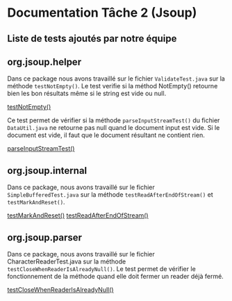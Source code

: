 # Documentation Tâche 2 (Jsoup)


## Liste de tests ajoutés par notre équipe

## org.jsoup.helper 

Dans ce package nous avons travaillé sur le fichier `ValidateTest.java` sur la méthode `testNotEmpty()`.
Le test verifie si la méthod NotEmpty() retourne bien les bon résultats même si le string est vide ou null.


[testNotEmpty()](https://github.com/YellowKappa/jsoup/blob/master/src/test/java/org/jsoup/helper/ValidateTest.java)

Ce test permet de vérifier si la méthode `parseInputStreamTest()` du fichier `DataUtil.java` ne retourne pas null quand le document input est vide.
Si le document est vide, il faut que le document résultant ne contient rien.

[parseInputStreamTest()](https://github.com/YellowKappa/jsoup/blob/master/src/test/java/org/jsoup/helper/DataUtilTest.java)

## org.jsoup.internal

Dans ce package, nous avons travaillé sur le fichier `SimpleBufferedTest.java` sur la méthode `testReadAfterEndOfStream()` et `testMarkAndReset()`.


[testMarkAndReset()](https://github.com/YellowKappa/jsoup/blob/master/src/test/java/org/jsoup/internal/SimpleBufferedTest.java)
[testReadAfterEndOfStream()](https://github.com/YellowKappa/jsoup/blob/master/src/test/java/org/jsoup/internal/SimpleBufferedTest.java)

## org.jsoup.parser
Dans ce package, nous avons travaillé sur le fichier CharacterReaderTest.java sur la méthode `testCloseWhenReaderIsAlreadyNull()`.
Le test permet de vérifier le fonctionnement de la méthode quand elle doit fermer un reader déjà fermé. 

[testCloseWhenReaderIsAlreadyNull()](https://github.com/YellowKappa/jsoup/blob/master/src/test/java/org/jsoup/parser/CharacterReaderTest.java)


